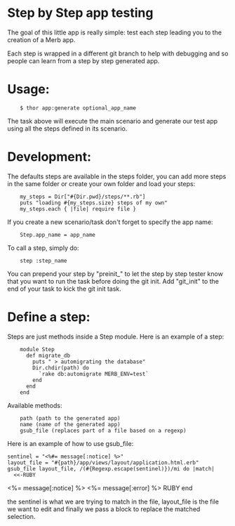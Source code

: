 Step by Step app testing
====

The goal of this little app is really simple: test each step leading you to the creation of a Merb app.

Each step is wrapped in a different git branch to help with debugging and so people can learn from a step by step generated app.


Usage:
===

		$ thor app:generate optional_app_name

The task above will execute the main scenario and generate our test app using all the steps defined in its scenario.


Development:
===

The defaults steps are available in the steps folder, you can add more steps in the same folder or create your own folder and load your steps:

		my_steps = Dir["#{Dir.pwd}/steps/**.rb"]
		puts "loading #{my_steps.size} steps of my own"
		my_steps.each { |file| require file }
		

If you create a new scenario/task don't forget to specify the app name:

		Step.app_name = app_name
		
To call a step, simply do:

		step :step_name
		
You can prepend your step by "preinit_" to let the step by step tester know that you want to run the task before doing the git init. Add "git_init" to the end of your task to kick the git init task.

Define a step:
===

Steps are just methods inside a Step module. Here is an example of a step:

		module Step
		  def migrate_db
		    puts " > automigrating the database"
		    Dir.chdir(path) do
		      `rake db:automigrate MERB_ENV=test`
		    end
		  end
		end
		
Available methods:

		path (path to the generated app)
		name (name of the generated app)
		gsub_file (replaces part of a file based on a regexp)
		
Here is an example of how to use gsub_file:

    sentinel = "<%#= message[:notice] %>"
    layout_file = "#{path}/app/views/layout/application.html.erb"
    gsub_file layout_file, /(#{Regexp.escape(sentinel)})/mi do |match|
      <<-RUBY 
<%= message[:notice] %>
    <%= message[:error] %>
RUBY
    end

the sentinel is what we are trying to match in the file, layout_file is the file we want to edit and finally we pass a block to replace the matched selection.
